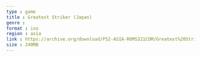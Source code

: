 ```yaml
---
type : game
title : Greatest Striker (Japan)
genre : 
format : iso
region : asia
link : https://archive.org/download/PS2-ASIA-ROMS321COM/Greatest%20Striker%20%28Japan%29.7z
size : 240MB
---
```


